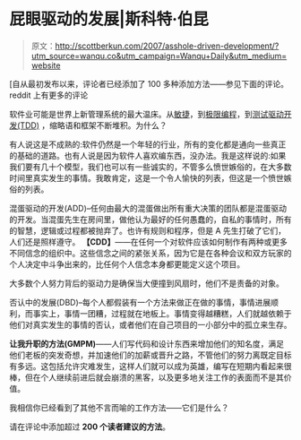# 屁眼驱动的发展|斯科特·伯昆

> 原文：<http://scottberkun.com/2007/asshole-driven-development/?utm_source=wanqu.co&utm_campaign=Wanqu+Daily&utm_medium=website>

[自从最初发布以来，评论者已经添加了 100 多种添加方法——参见下面的评论。reddit 上有更多的评论

软件业可能是世界上新管理系统的最大温床。从[敏捷](http://en.wikipedia.org/wiki/Agile_software_development)，到[极限编程](http://www.extremeprogramming.org/)，到[测试驱动开发(TDD)](http://en.wikipedia.org/wiki/Test-driven_development) ，缩略语和框架不断堆积。为什么？

有人说这是不成熟的:软件仍然是一个年轻的行业，所有的变化都是通向一些真正的基础的道路。也有人说是因为软件人喜欢编东西，没办法。我是这样说的:如果我们要有几十个模型，我们也可以有一些诚实的，不管多么愤世嫉俗的，在大多数时间里真实发生的事情。我敢肯定，这是一个令人愉快的列表，但这是一个愤世嫉俗的列表。

混蛋驱动的开发(ADD)–任何由最大的混蛋做出所有重大决策的团队都是混蛋驱动的开发。当混蛋先生在房间里，做他认为最好的任何愚蠢的，自私的事情时，所有的智慧，逻辑或过程都被抛弃了。也许有规则和程序，但是 A 先生打破了它们，人们还是照样遵守。
 **【CDD】**——在任何一个对软件应该如何制作有两种或更多不同信念的组织中。这些信念之间的紧张关系，因为它是在各种会议和双方玩家的个人决定中斗争出来的，比任何个人信念本身都更能定义这个项目。

大多数个人努力背后的驱动力是确保当大便撞到风扇时，他们不是责备的对象。

否认中的发展(DBD)–每个人都假装有一个方法来做正在做的事情，事情进展顺利，而事实上，事情一团糟，过程就在地板上。事情变得越糟糕，人们就越依赖于他们对真实发生的事情的否认，或者他们在自己项目的一小部分中的孤立来生存。

**让我升职的方法(GMPM)**——人们写代码和设计东西来增加他们的知名度，满足他们老板的突发奇想，并加速他们的加薪或晋升之路，不管他们的努力离既定目标有多远。这包括允许灾难发生，这样人们就可以成为英雄，编写在短期内看起来很棒，但在个人继续前进后就会崩溃的黑客，以及更多地关注工作的表面而不是其价值。

我相信你已经看到了其他不言而喻的工作方法——它们是什么？

请在评论中添加超过 **200 个读者建议的方法**。